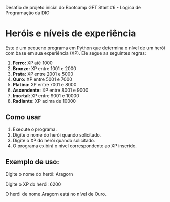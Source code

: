 Desafio de projeto inicial do Bootcamp GFT Start #6 - Lógica de Programação da DIO

# Heróis e níveis de experiência
Este é um pequeno programa em Python que determina o nível de um herói com base em sua experiência (XP). Ele segue as seguintes regras:
1.  **Ferro:**  XP até 1000
2.  **Bronze:**  XP entre 1001 e 2000
3.  **Prata:**  XP entre 2001 e 5000
4.  **Ouro:**  XP entre 5001 e 7000
5.  **Platina:**  XP entre 7001 e 8000
6.  **Ascendente:**  XP entre 8001 e 9000
7.  **Imortal:**  XP entre 9001 e 10000
8.  **Radiante:**  XP acima de 10000

## Como usar


1.  Execute o programa.
2.  Digite o nome do herói quando solicitado.
3.  Digite o XP do herói quando solicitado.
4.  O programa exibirá o nível correspondente ao XP inserido.

## Exemplo de uso:
Digite o nome do herói: Aragorn

Digite o XP do herói: 6200

O herói de nome Aragorn está no nível de Ouro.
